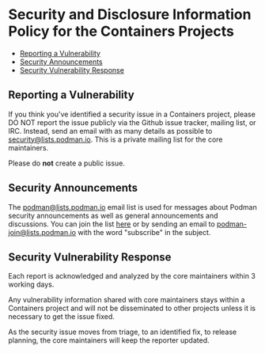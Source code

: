 # Security and Disclosure Information Policy for the Containers Projects

 * [Reporting a Vulnerability](#Reporting-a-Vulnerability)
 * [Security Announcements](#Security-Announcements)
 * [Security Vulnerability Response](#Security-Vulnerability-Response)

## Reporting a Vulnerability

If you think you've identified a security issue in a Containers project,
please DO NOT report the issue publicly via the Github issue tracker,
mailing list, or IRC. Instead, send an email with as many details as 
possible to [security@lists.podman.io](mailto:security@lists.podman.io?subject=Security%20Vunerablity%20Report).
This is a private mailing list for the core maintainers.

Please do **not** create a public issue.

## Security Announcements

The [podman@lists.podman.io](mailto:podman@lists.podman.io) email list is used for messages about
Podman security announcements as well as general announcements and
discussions.
You can join the list [here](https://lists.podman.io/admin/lists/podman.lists.podman.io/)
or by sending an email to [podman-join@lists.podman.io](mailto:podman-join@lists.podman.io?subject=subscribe)
with the word "subscribe" in the subject.

## Security Vulnerability Response

Each report is acknowledged and analyzed by the core maintainers within 3 working days.

Any vulnerability information shared with core maintainers stays within a Containers project
and will not be disseminated to other projects unless it is necessary to get the issue fixed.

As the security issue moves from triage, to an identified fix, to release planning, the core
maintainers will keep the reporter updated.

